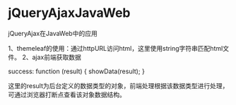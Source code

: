 # jQueryAjaxJavaWeb
jQueryAjax在JavaWeb中的应用


1、themeleaf的使用：通过httpURL访问html，这里使用string字符串匹配html文件。
2、ajax前端获取数据

success: function (result) {
            showData(result);
        }
        
这里的result为后台定义的数据类型的对象，前端处理根据该数据类型进行处理，可通过浏览器打断点查看该对象数据结构。        